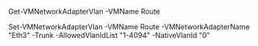 Get-VMNetworkAdapterVlan -VMName Route


Set-VMNetworkAdapterVlan -VMName Route -VMNetworkAdapterName "Eth3" -Trunk -AllowedVlanIdList "1-4094" -NativeVlanId "0"






